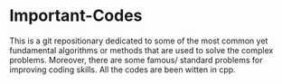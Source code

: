 # Important-Codes

This is a git repositionary dedicated to some of the most common yet fundamental algorithms or methods that are used to solve the complex problems. Moreover, there are some famous/ standard problems for improving coding skills.
All the codes are been witten in cpp.
